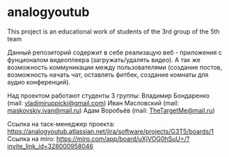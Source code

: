 # analogyoutub
This project is an educational work of students of the 3rd group of the 5th team

Данный репозиторий содержит в себе реализацую веб - приложения с фунционалом видеоплеера (загружать/удалять видео). А так же возможность коммуникации между пользователями (создание постов, возможность начать чат, оставлять фитбек, создание комнаты для аудио конференций).

Над проектом работают студенты 3 группы:
  Владимир Бондаренко (mail: vladimiruppicki@gmail.com)
  Иван Масловский (mail: maskovskiy.ivan@mail.ru)
  Адам Воробьёв (mail: TheTargetMe@mail.ru)

Ссылка на таск-менеджер проекта:   https://analogyoutub.atlassian.net/jira/software/projects/G3T5/boards/1
Ссылка на miro: https://miro.com/app/board/uXjVOG0hSuU=/?invite_link_id=328000958046
